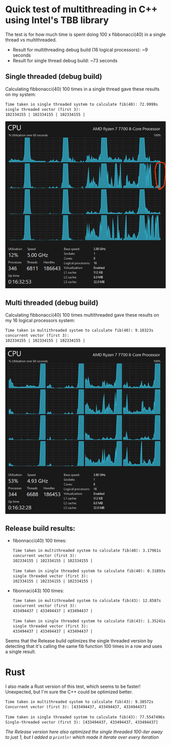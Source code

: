 # Quick test of multithreading in C++ using Intel's TBB library
The test is for how much time is spent doing 100 x fibbonacci(40) in a single thread vs multithreaded.
- Result for multithreading debug build (16 logical processors): ~9 seconds
- Result for single thread debug build: ~73 seconds

## Single threaded (debug build)
Calculating fibbonacci(40) 100 times in a single thread gave these results on my system:
```
Time taken in single threaded system to calculate fib(40): 72.9999s
single threaded vector (first 3):
102334155 | 102334155 | 102334155 |
```
![single threaded task manager screenshot](./single.png)

## Multi threaded (debug build)
Calculating fibbonacci(40) 100 times multithreaded gave these results on my 16 logical processors system:
```
Time taken in multithreaded system to calculate fib(40): 9.10323s
concurrent vector (first 3):
102334155 | 102334155 | 102334155 |
```
![multithreaded task manager screenshot](./multi.png)

## Release build results:
- fibonnacci(40) 100 times:
	```
	Time taken in multithreaded system to calculate fib(40): 3.17961s
	concurrent vector (first 3):
	102334155 | 102334155 | 102334155 |

	Time taken in single threaded system to calculate fib(40): 0.31893s
	single threaded vector (first 3):
	102334155 | 102334155 | 102334155 |
	```
- fibonnaci(43) 100 times:
	```
	Time taken in multithreaded system to calculate fib(43): 12.8587s
	concurrent vector (first 3):
	433494437 | 433494437 | 433494437 |

	Time taken in single threaded system to calculate fib(43): 1.35241s
	single threaded vector (first 3):
	433494437 | 433494437 | 433494437 |
	```
Seems that the Release build optimizes the single threaded version by detecting that it's calling the same fib function 100 times in a row and uses a single result.

# Rust
I also made a Rust version of this test, which seems to be faster! Unexpected, but I'm sure the C++ could be optimized better.
```
Time taken in multithreaded system to calculate fib(43): 9.38572s
Concurrent vector (first 3): [433494437, 433494437, 433494437]

Time taken in single threaded system to calculate fib(43): 77.5547496s
Single-threaded vector (first 3): [433494437, 433494437, 433494437]
```
*The Release version here also optimized the single threaded 100-iter away to just 1, but I added a `println!` which made it iterate over every iteration*